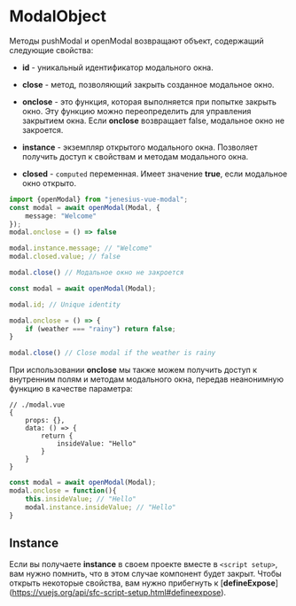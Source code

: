 # ModalObject
Методы pushModal и openModal возвращают объект, содержащий следующие свойства:

- **id** - уникальный идентификатор модального окна.

- **close** - метод, позволяющий закрыть созданное модальное окно.

- **onclose** - это функция, которая выполняется при попытке закрыть окно. Эту функцию можно переопределить для
управления закрытием окна. Если **onclose** возвращает false, модальное окно не закроется.

- **instance** - экземпляр открытого модального окна. Позволяет получить доступ к свойствам и методам модального окна.

- **closed** - `computed` переменная. Имеет значение **true**, если модальное окно открыто.

```ts
import {openModal} from "jenesius-vue-modal";
const modal = await openModal(Modal, {
    message: "Welcome"
});
modal.onclose = () => false

modal.instance.message; // "Welcome"
modal.closed.value; // false

modal.close() // Модальное окно не закроется
```
```ts
const modal = await openModal(Modal);

modal.id; // Unique identity

modal.onclose = () => {
    if (weather === "rainy") return false;
}

modal.close() // Close modal if the weather is rainy
```
При использовании **onclose** мы также можем получить доступ к внутренним полям и методам модального окна, передав
неанонимную функцию в качестве параметра:

```vue
// ./modal.vue
{
    props: {},
    data: () => {
        return {
            insideValue: "Hello"
        }
    }
}
```
```ts
const modal = await openModal(Modal);
modal.onclose = function(){
    this.insideValue; // "Hello"
    modal.instance.insideValue; // "Hello"
}
```

## Instance
Если вы получаете **instance** в своем проекте вместе в `<script setup>`, вам нужно помнить, что в этом случае
компонент будет закрыт. Чтобы открыть некоторые свойства, вам нужно прибегнуть к [**defineExpose**]
(https://vuejs.org/api/sfc-script-setup.html#defineexpose).
